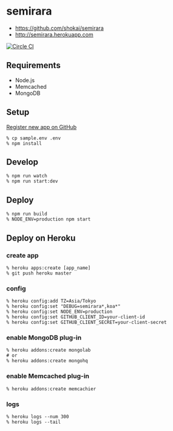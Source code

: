 # semirara

- https://github.com/shokai/semirara
- http://semirara.herokuapp.com

[![Circle CI](https://circleci.com/gh/shokai/semirara.svg?style=svg)](https://circleci.com/gh/shokai/semirara)


## Requirements
- Node.js
- Memcached
- MongoDB

## Setup

[Register new app on GitHub](https://github.com/settings/applications/new)

    % cp sample.env .env
    % npm install


## Develop

    % npm run watch
    % npm run start:dev


## Deploy

    % npm run build
    % NODE_ENV=production npm start


## Deploy on Heroku

### create app

    % heroku apps:create [app_name]
    % git push heroku master

### config

    % heroku config:add TZ=Asia/Tokyo
    % heroku config:set "DEBUG=semirara*,koa*"
    % heroku config:set NODE_ENV=production
    % heroku config:set GITHUB_CLIENT_ID=your-client-id
    % heroku config:set GITHUB_CLIENT_SECRET=your-client-secret

### enable MongoDB plug-in

    % heroku addons:create mongolab
    # or
    % heroku addons:create mongohq

### enable Memcached plug-in

    % heroku addons:create memcachier

### logs

    % heroku logs --num 300
    % heroku logs --tail
